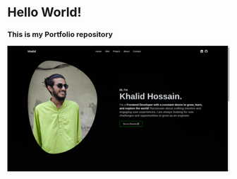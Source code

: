 # Hello World! 
### This is my Portfolio repository

![Portfolio - Khalid Hossain Badhon](./src/Assests/Images/my-portfolio.png "Portfolio - Khalid Hossain Badhon")